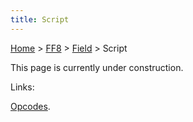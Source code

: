 ```yaml
---
title: Script
---
```


[Home](Main%20Page.md) > [FF8](FF8.md) > [Field](FF8/Field.md) > Script

This page is currently under construction.

Links:

[Opcodes][].

  [Opcodes]: Script/Opcodes.md "wikilink"
